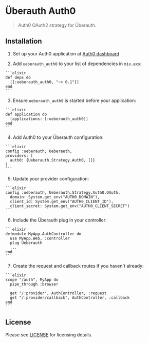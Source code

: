 # Überauth Auth0

> Auth0 OAuth2 strategy for Überauth.

## Installation

  1. Set up your Auth0 application at [Auth0 dashboard](https://manage.auth0.com/#/applications)

  2. Add `ueberauth_auth0` to your list of dependencies in `mix.exs`:

    ```elixir
    def deps do
      [{:ueberauth_auth0, "~> 0.1"}]
    end
    ```

  3. Ensure `ueberauth_auth0` is started before your application:

    ```elixir
    def application do
      [applications: [:ueberauth_auth0]]
    end
    ```

  4. Add Auth0 to your Überauth configuration:

    ```elixir
    config :ueberauth, Ueberauth,
    providers: [
      auth0: {Ueberauth.Strategy.Auth0, []}
    ]
    ```

  5. Update your provider configuration:

    ```elixir
    config :ueberauth, Ueberauth.Strategy.Auth0.OAuth,
      domain: System.get_env("AUTH0_DOMAIN"),
      client_id: System.get_env("AUTH0_CLIENT_ID"),
      client_secret: System.get_env("AUTH0_CLIENT_SECRET")
    ```

  6. Include the Überauth plug in your controller:

    ```elixir
    defmodule MyApp.AuthController do
      use MyApp.Web, :controller
      plug Ueberauth
      ...
    end
    ```

  7. Create the request and callback routes if you haven't already:

    ```elixir
    scope "/auth", MyApp do
      pipe_through :browser

      get "/:provider", AuthController, :request
      get "/:provider/callback", AuthController, :callback
    end
    ```

## License

Please see [LICENSE](https://github.com/sntran/ueberauth_auth0/blob/master/LICENSE) for licensing details.